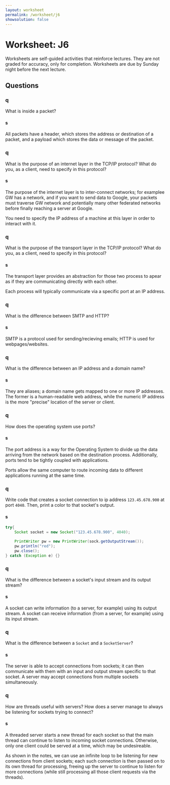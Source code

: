 ```yaml
---
layout: worksheet
permalink: /worksheet/j6
showsolution: false
---
```


# Worksheet: J6

Worksheets are self-guided activities that reinforce lectures. They are not graded for accuracy, only for completion. Worksheets are due by Sunday night before the next lecture.


## Questions


### q
What is inside a packet?

#### s

All packets have a header, which stores the address or destination of a packet, and a payload which stores the data or message of the packet. 

### q
What is the purpose of an internet layer in the TCP/IP protocol? What do you, as a client, need to specify in this protocol?

#### s
The purpose of the internet layer is to inter-connect networks; for examplee GW has a network, and if you want to send data to Google, your packets must traverse GW network and potentially many other federated networks before finally reaching a server at Google.

You need to specify the IP address of a machine at this layer in order to interact with it.

### q
What is the purpose of the transport layer in the TCP/IP protocol? What do you, as a client, need to specify in this protocol?

#### s
The transport layer provides an abstraction for those two process to apear as if they are communicating directly with each other. 

Each process will typically communicate via a specific port at an IP address.

### q
What is the difference between SMTP and HTTP?

#### s
SMTP is a protocol used for sending/recieving emails; HTTP is used for webpages/websites.

### q 
What is the difference between an IP address and a domain name?

#### s
They are aliases; a domain name gets mapped to one or more IP addresses. The former is a human-readable web address, while the numeric IP address is the more "precise" location of the server or client.

### q
How does the operating system use ports?

#### s
The port address is a way for the Operating System to divide up the data arriving from the network based on the destination process. Additionally, ports tend to be tightly coupled with applications.

Ports allow the same computer to route incoming data to different applications running at the same time.

### q
Write code that creates a socket connection to ip address `123.45.678.900` at port `4040`. Then, print a color to that socket's output.

#### s
```java
try{
    Socket socket = new Socket("123.45.678.900", 4040);

    PrintWriter pw = new PrintWriter(sock.getOutputStream());
    pw.println("red");
    pw.close(); 
} catch (Exception e) {}
```

### q
What is the difference between a socket's input stream and its output stream?

#### s
A socket can write information (to a server, for example) using its output stream. A socket can receive information (from a server, for example) using its input stream.

### q
What is the difference between a `Socket` and a `SocketServer`?

#### s
The server is able to accept connections from sockets; it can then communicate with them with an input and output stream specific to that socket. A server may accept connections from multiple sockets simultaneously.

### q
How are threads useful with servers? How does a server manage to always be listening for sockets trying to connect?

#### s
A threaded server starts a new thread for each socket so that the main thread can continue to listen to incoming socket connections. Otherwise, only one client could be served at a time, which may be undesireable. 

As shown in the notes, we can use an infinite loop to be listening for new connections from client sockets; each such connection is then passed on to its own thread for processing, freeing up the server to continue to listen for more connections (while still processing all those client requests via the threads).
